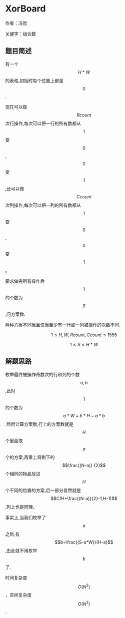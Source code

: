 # XorBoard
作者：冯哲

关键字：组合数

## 题目简述
有一个$$H*W$$的表格,初始时每个位置上都是$$0$$.

现在可以做$$Rcount$$次行操作,每次可以把一行的所有数都从$$1$$变$$0$$,$$0$$变$$1$$;还可以做$$Ccount$$次列操作,每次可以把一列的所有数都从$$1$$变$$0$$,$$0$$变$$1$$。

要求做完所有操作后$$1$$的个数为$$S$$,问方案数.

两种方案不同当且仅当至少有一行或一列被操作的次数不同.

$$1 \leq H,W,Rcount,Ccount \leq 1555$$

$$1 \leq S \leq H*W$$

## 解题思路
枚举最终被操作奇数次的行和列的个数$$a,b$$,此时$$1$$的个数为$$a*W+b*H-a*b$$.然后计算方案数,行上的方案数就是$$H$$个里面取$$a$$个的方案,再乘上将剩下的$$\frac{(N-a)}
{2}$$
个相同的物品放进$$H$$个不同的位置的方案,后一部分显然就是$$C(H+\frac{(N-a)}{2}-1,H-1)$$,列上也是同理。

事实上,当我们枚举了$$a$$之后,有$$b=\frac{(S-a*W)}{H-a}$$,由此就不用枚举$$b$$了.

时间复杂度$$O(N^2)$$，空间复杂度$$O(N^2)$$.